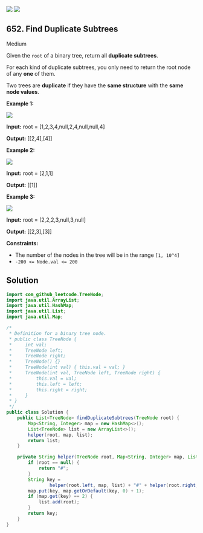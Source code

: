 [![](https://img.shields.io/github/stars/javadev/LeetCode-in-Java?label=Stars&style=flat-square)](https://github.com/javadev/LeetCode-in-Java)
[![](https://img.shields.io/github/forks/javadev/LeetCode-in-Java?label=Fork%20me%20on%20GitHub%20&style=flat-square)](https://github.com/javadev/LeetCode-in-Java/fork)

## 652\. Find Duplicate Subtrees

Medium

Given the `root` of a binary tree, return all **duplicate subtrees**.

For each kind of duplicate subtrees, you only need to return the root node of any **one** of them.

Two trees are **duplicate** if they have the **same structure** with the **same node values**.

**Example 1:**

![](https://assets.leetcode.com/uploads/2020/08/16/e1.jpg)

**Input:** root = [1,2,3,4,null,2,4,null,null,4]

**Output:** [[2,4],[4]]

**Example 2:**

![](https://assets.leetcode.com/uploads/2020/08/16/e2.jpg)

**Input:** root = [2,1,1]

**Output:** [[1]]

**Example 3:**

![](https://assets.leetcode.com/uploads/2020/08/16/e33.jpg)

**Input:** root = [2,2,2,3,null,3,null]

**Output:** [[2,3],[3]]

**Constraints:**

*   The number of the nodes in the tree will be in the range `[1, 10^4]`
*   `-200 <= Node.val <= 200`

## Solution

```java
import com_github_leetcode.TreeNode;
import java.util.ArrayList;
import java.util.HashMap;
import java.util.List;
import java.util.Map;

/*
 * Definition for a binary tree node.
 * public class TreeNode {
 *     int val;
 *     TreeNode left;
 *     TreeNode right;
 *     TreeNode() {}
 *     TreeNode(int val) { this.val = val; }
 *     TreeNode(int val, TreeNode left, TreeNode right) {
 *         this.val = val;
 *         this.left = left;
 *         this.right = right;
 *     }
 * }
 */
public class Solution {
    public List<TreeNode> findDuplicateSubtrees(TreeNode root) {
        Map<String, Integer> map = new HashMap<>();
        List<TreeNode> list = new ArrayList<>();
        helper(root, map, list);
        return list;
    }

    private String helper(TreeNode root, Map<String, Integer> map, List<TreeNode> list) {
        if (root == null) {
            return "#";
        }
        String key =
                helper(root.left, map, list) + "#" + helper(root.right, map, list) + "#" + root.val;
        map.put(key, map.getOrDefault(key, 0) + 1);
        if (map.get(key) == 2) {
            list.add(root);
        }
        return key;
    }
}
```